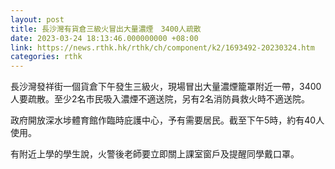 ```yaml
---
layout: post
title: 長沙灣有貨倉三級火冒出大量濃煙　3400人疏散
date: 2023-03-24 18:13:46.000000000 +08:00
link: https://news.rthk.hk/rthk/ch/component/k2/1693492-20230324.htm
categories: rthk
---
```


長沙灣發祥街一個貨倉下午發生三級火，現場冒出大量濃煙籠罩附近一帶，3400人要疏散。至少2名市民吸入濃煙不適送院，另有2名消防員救火時不適送院。

政府開放深水埗體育館作臨時庇護中心，予有需要居民。截至下午5時，約有40人使用。

有附近上學的學生說，火警後老師要立即關上課室窗戶及提醒同學戴口罩。
